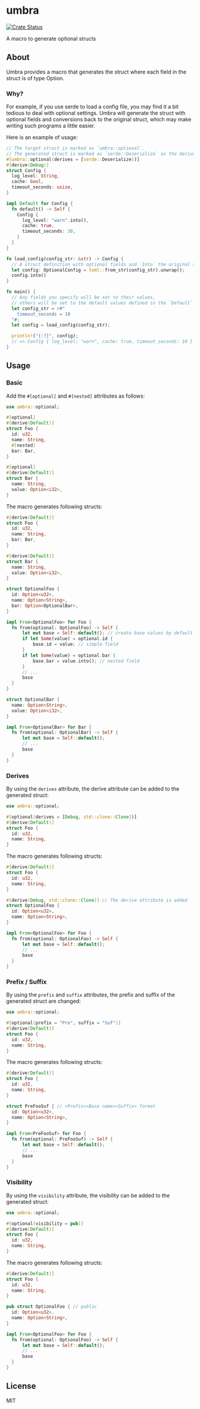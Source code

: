 # umbra

[![Crate Status](https://img.shields.io/crates/v/umbra.svg)](https://crates.io/crates/umbra)

A macro to generate optional structs

## About

Umbra provides a macro that generates the struct where each field in the struct is of type Option.

### Why?

For example, if you use serde to load a config file, you may find it a bit tedious to deal with optional settings. Umbra will generate the struct with optional fields and conversions back to the original struct, which may make writing such programs a little easier.

Here is an example of usage:

```rust
// The target struct is marked as `umbra::optional`.
// The generated struct is marked as `serde::Deserialize` as the derive.
#[umbra::optional(derives = [serde::Deserialize])]
#[derive(Debug)]
struct Config {
  log_level: String,
  cache: bool,
  timeout_seconds: usize,
}

impl Default for Config {
  fn default() -> Self {
    Config {
      log_level: "warn".into(),
      cache: true,
      timeout_seconds: 30,
    }
  }
}

fn load_config(config_str: &str) -> Config {
  // A struct definition with optional fields and `Into` the original struct are provided.
  let config: OptionalConfig = toml::from_str(config_str).unwrap();
  config.into()
}

fn main() {
  // Any fields you specify will be set to their values,
  // others will be set to the default values defined in the `Default` trait.
  let config_str = r#"
    timeout_seconds = 10
  "#;
  let config = load_config(config_str);

  println!("{:?}", config);
  // => Config { log_level: "warn", cache: true, timeout_seconds: 10 }
}

```

## Usage

### Basic

Add the `#[optional]` and `#[nested]` attributes as follows:

```rs
use umbra::optional;

#[optional]
#[derive(Default)]
struct Foo {
  id: u32,
  name: String,
  #[nested]
  bar: Bar,
}

#[optional]
#[derive(Default)]
struct Bar {
  name: String,
  value: Option<i32>,
}
```

The macro generates following structs:

```rs
#[derive(Default)]
struct Foo {
  id: u32,
  name: String,
  bar: Bar,
}

#[derive(Default)]
struct Bar {
  name: String,
  value: Option<i32>,
}

struct OptionalFoo {
  id: Option<u32>,
  name: Option<String>,
  bar: Option<OptionalBar>,
}

impl From<OptionalFoo> for Foo {
  fn from(optional: OptionalFoo) -> Self {
      let mut base = Self::default(); // create base values by default
      if let Some(value) = optional.id {
          base.id = value; // simple field
      }
      if let Some(value) = optional.bar {
          base.bar = value.into(); // nested field
      }
      // ...
      base
  }
}

struct OptionalBar {
  name: Option<String>,
  value: Option<i32>,
}

impl From<OptionalBar> for Bar {
  fn from(optional: OptionalBar) -> Self {
      let mut base = Self::default();
      // ...
      base
  }
}
```

### Derives

By using the `derives` attribute, the derive attribute can be added to the generated struct:

```rs
use umbra::optional;

#[optional(derives = [Debug, std::clone::Clone])]
#[derive(Default)]
struct Foo {
  id: u32,
  name: String,
}
```

The macro generates following structs:

```rs
#[derive(Default)]
struct Foo {
  id: u32,
  name: String,
}

#[derive(Debug, std::clone::Clone)] // The derive attribute is added
struct OptionalFoo {
  id: Option<u32>,
  name: Option<String>,
}

impl From<OptionalFoo> for Foo {
  fn from(optional: OptionalFoo) -> Self {
      let mut base = Self::default();
      // ...
      base
  }
}
```

### Prefix / Suffix

By using the `prefix` and `suffix` attributes, the prefix and suffix of the generated struct are changed:

```rs
use umbra::optional;

#[optional(prefix = "Pre", suffix = "Suf")]
#[derive(Default)]
struct Foo {
  id: u32,
  name: String,
}
```

The macro generates following structs:

```rs
#[derive(Default)]
struct Foo {
  id: u32,
  name: String,
}

struct PreFooSuf { // <Prefix><Base name><Suffix> format
  id: Option<u32>,
  name: Option<String>,
}

impl From<PreFooSuf> for Foo {
  fn from(optional: PreFooSuf) -> Self {
      let mut base = Self::default();
      // ...
      base
  }
}
```

### Visibility

By using the `visibility` attribute, the visibility can be added to the generated struct:

```rs
use umbra::optional;

#[optional(visibility = pub)]
#[derive(Default)]
struct Foo {
  id: u32,
  name: String,
}
```

The macro generates following structs:

```rs
#[derive(Default)]
struct Foo {
  id: u32,
  name: String,
}

pub struct OptionalFoo { // public
  id: Option<u32>,
  name: Option<String>,
}

impl From<OptionalFoo> for Foo {
  fn from(optional: OptionalFoo) -> Self {
      let mut base = Self::default();
      // ...
      base
  }
}
```

## License

MIT
